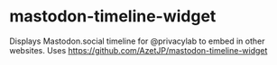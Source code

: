 # mastodon-timeline-widget
Displays Mastodon.social timeline for @privacylab to embed in other websites. Uses https://github.com/AzetJP/mastodon-timeline-widget
